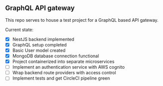 ## GraphQL API gateway

This repo serves to house a test project for a GraphQL based API gateway.

Current state:
- [x] NestJS backend implemented
- [x] GraphQL setup completed
- [x] Basic User model created
- [x] MongoDB database connection functional
- [x] Project containerized into separate microservices
- [ ] Implement an authentication service with AWS cognito 
- [ ] Wrap backend route providers with access control
- [ ] Implement tests and get CircleCI pipeline green